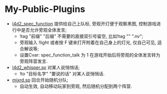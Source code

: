 # My-Public-Plugins
* [l4d2_spec_function](https://github.com/cy115/My-Public-Plugins/blob/main/l4d2_spec_function.sp) 提供给自己上队标, 旁观开灯便于观察黑图, 控制游戏进行中是否允许旁观全体发言;
    * !tag "前缀" "后缀" 不需要的直接双引号留空, 比如!tag "" ".nv";
    * 旁观输入 !light 或者按 F 键来打开附着在自己身上的灯光, 仅自己可见, 适合解说等;
    * 设置Cvar: spec_function_talk 为 1 在游戏开始后将旁观的全体发言转为旁观阵营发言.
* [l4d2_whisper.sp](https://github.com/cy115/My-Public-Plugins/blob/main/l4d2_whisper.sp) 对某人说悄悄话;
    * !to "目标名字" "要说的话" 对某人说悄悄话.
* [mixrd.sp](https://github.com/cy115/My-Public-Plugins/blob/main/mixrd.sp) 回合开始随机分队;
    * 自动生效, 自动移动玩家到旁观, 然后随机分配到两个阵营.
